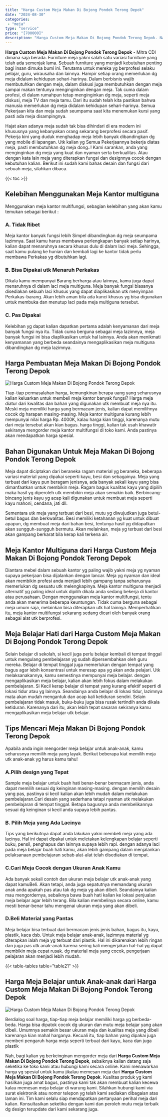 ```yaml
---
title: "Harga Custom Meja Makan Di Bojong Pondok Terong Depok"
date: "2024-08-30"
categories:
 - "meja"
type: "service"
price: "[700000]"
description: "Harga Custom Meja Makan Di Bojong Pondok Terong Depok. Nah, bagi kalian yg berkeinginan mengorder meja dari **Harga Custom Meja Makan Di Bojong Pondok Terong..."
---
```


**Harga Custom Meja Makan Di Bojong Pondok Terong Depok** - Mitra CDI dimana saja berada. Furniture meja yakni salah satu variasi furniture yang telah ada semenjak lama. Sebuah furniture yang menjadi kebutuhan penting bagi insan dimuka bumi ini. Terutama untuk mereka yg berprofesi selaku pelajar, guru, wirausaha dan lainnya. Hampir setiap orang memerlukan dg meja didalam kehidupan sehari-harinya. Dalam berbisnis wajib membutuhkan dengan meja, dalam diskusi juga membutuhkan dengan meja sampai makan tentunya menginginkan dengan meja. Tak cuma dalam profesi, di dalam rumahpun tetap menginginkan dg meja, seperti meja diskusi, meja TV dan meja tamu. Dari itu sudah telah kita pastikan bahwa manusia memerlukan dg meja didalam kehidupan sehari-harinya. Semua Pekerjaan kita dan meja sudah seumpama saat kita menemukan kursi yang pasti ada meja disampingnya.

Hajat akan adanya meja sudah tak bisa dihindari di era modern ini khususnya yang kebanyakan orang sekarang berprofesi secara pasif. Pekerja kini yang duduk menghadap meja lebih banyak dibandingkan dg yang mobile di lapangan. Utk kalian yg Semua Pekerjaannya bekerja diatas meja, pasti membutuhkan dg meja dong..! Kami sarankan, anda yang menginginkan dg meja yang kuat dan nyaman serta berkualitas. Atau dengan kata lain meja yang diterapkan fungsi dan designnya cocok dengan kebutuhan kalian. Berikut ini sudah kami bahas desain dan fungsi dari sebuah meja, silahkan dibaca.

{{< toc >}}

## Kelebihan Menggunakan Meja Kantor multiguna

Menggunakan meja kantor multifungsi, sebagian kelebihan yang akan kamu temukan sebagai berikut :

### A. Tidak Ribet

Meja kantor banyak fungsi lebih Simpel dibandingkan dg meja seumpama lazimnya. Saat kamu harus membawa perlengkapan banyak setiap harinya, kalian dapat menaruhnya secara khusus dulu di dalam laci meja. Sehingga, saat kamu pulang ke hunian dan kembali lagi ke kantor tidak perlu membawa Perkakas yg dibutuhkan lagi.

### B. Bisa Dipakai utk Menaruh Perkakas

Dikala kamu mempunyai Barang berharga atau lainnya, kamu juga dapat menaruhnya di dalam laci meja multiguna. Meja banyak fungsi biasanya disediakan sebuah laci khusus yang dapat diaplikasikan utk menyimpan Perkakas-barang. Akan lebih aman bila ada kunci khusus yg bisa digunakan untuk membuka dan menutup laci pada meja multiguna tersebut.

### C. Pas Dipakai

Kelebihan yg dapat kalian dapatkan pertama adalah kenyamanan dari meja banyak fungsi nya itu. Tidak cuma berguna sebagai meja lazimnya, meja banyak fungsi ini bisa diaplikasikan untuk hal lainnya. Anda akan menikmati kenyamanan yang berbeda seandainya mengaplikasikan meja multiguna dibandingkan dg meja lazimnya.

## Harga Pembuatan Meja Makan Di Bojong Pondok Terong Depok

![Harga Custom Meja Makan Di Bojong Pondok Terong Depok](/images/meja/meja-dewasa-008.jpg)

Tiap-tiap permasalahan harga, kemungkinan berapa uang yang seharusnya kalian keluarkan untuk membeli meja kantor banyak fungsi? Harga meja diatur dari kwalitas dan bahan yang digunakan utk membuat meja nya itu. Meski meja memiliki harga yang bermacam jenis, kalian dapat memilihnya cocok dg harapan masing-masing. Meja kantor multiguna kurang lebih mempunyai nilai harga Rp. 4000K, kalau harga kian tinggi, karenanya mutu dari meja tersebut akan kian bagus. harga tinggi, kalian tak usah khawatir sekiranya mengorder meja kantor multifungsi di toko kami. Anda pastinya akan mendapatkan harga spesial.

## Bahan Digunakan Untuk Meja Makan Di Bojong Pondok Terong Depok

Meja dapat diciptakan dari beraneka ragam material yg beraneka, beberapa variasi material yang dipakai seperti kayu, besi dan sebagainya. Meja yang terbuat dari kayu pun beragam jenisnya, ada banyak sekali kayu yang bisa dimanfaatkan untuk membikin meja. Ragam bagus kualitas kayu yang dipilih maka hasil yg diperoleh utk membikin meja akan semakin baik. Berbincang-bincang jenis kayu yg acap kali digunakan untuk membuat meja seperti kayu mahoni, cendana, jati dll.

Sementara utk meja yang terbuat dari besi, mutu yg diwujudkan juga betul-betul bagus dan berkwalitas. Besi memiliki ketahanan yg kuat untuk dibuat apapun, dg membuat meja dari bahan besi, tentunya hasil yg didapatkan akan sungguh-sungguh bermutu. Akan melainkan, meja yg terbuat dari besi akan gampang berkarat bila kerap kali terkena air.

## Meja Kantor Multiguna dari Harga Custom Meja Makan Di Bojong Pondok Terong Depok

Diantara mebel dalam sebuah kantor yg paling wajib yakni meja yg nyaman supaya pekerjaan bisa dijalankan dengan lancar. Meja yg nyaman dan ideal akan membikin profesi anda menjadi lebih gampang tanpa seharusnya memerlukan dg sesuatu utk melengkapinya. Meja kantor multiguna menjadi alternatif yg paling ideal untuk dipilih dikala anda sedang bekerja di kantor atau perusahaan. Dengan menggunakan meja kantor multifungsi, tentu anda akan menerima beberapa keuntungan. Tidak cuma berguna sebagai meja umum saja, melainkan bisa diterapkan utk hal lainnya. Memperhatikan itu, meja kantor multifungsi sekarang sedang dicari oleh banyak orang sebagai alat utk berprofesi.

## Meja Belajar Hati dari Harga Custom Meja Makan Di Bojong Pondok Terong Depok

Selain belajar di sekolah, si kecil juga perlu belajar kembali di tempat tinggal untuk mengulang pembelajaran yg sudah dipersembahkan oleh guru mereka. Belajar di tempat tinggal juga memerlukan dengan tempat yang bagus agar lebih konsentrasi untuk meresap apa yg akan anda pelajari. Utk melaksanakannya, kamu semestinya mempunyai meja belajar. dengan mengaplikasikan meja belajar, kalian akan lebih fokus dalam melakukan pembelajaran. Si Kecil kerap belajar di tempat yang kurang efektif seperti di lokasi tidur atau yg lainnya. Seandainya anda belajar di lokasi tidur, lazimnya mata akan mudah mengantuk dan acap kali ketiduran sendiri. Selain pembelajaran tidak masuk, buku-buku juga bisa rusak tertindih anda dikala ketiduran. Karenanya dari itu, akan lebih tepat sasaran sekiranya kamu mengaplikasikan meja belajar utk belajar.

## Tips Mencari Meja Makan Di Bojong Pondok Terong Depok

Apabila anda ingin mengorder meja belajar untuk anak-anak, kamu seharusnya memilih meja yang layak. Berikut beberapa kiat memilih meja utk anak-anak yg harus kamu tahu!

### A.Pilih design yang Tepat

Sample meja belajar untuk buah hati benar-benar bermacam jenis, anda dapat memilih sesuai dg keinginan masing-masing. dengan memilih desain yang pas, pastinya si kecil kalian akan lebih mudah dalam melakukan pembelajaran.Cari desain yang sederhana tetapi nyaman utk melakukan pembelajaran di tempat tinggal. Betapa bagusnya anda membelikannya sesuai dg keinginan si kecil anda supaya lebih pantas.

### B. Pilih Meja yang Ada Lacinya

Tips yang berikutnya dapat anda lakukan yakni membeli meja yang ada lacinya. Hal ini dapat dipakai untuk meletakan kelengkapan belajar seperti buku, pensil, penghapus dan lainnya supaya lebih rapi. dengan adanya laci pada meja belajar buah hati kamu, akan lebih gampang dalam menjalankan pelaksanaan pembelajaran sebab alat-alat telah disediakan di tempat.

### C.Cari Meja Cocok dengan Ukuran Anak Kamu

Ada banyak sekali contoh dan ukuran meja belajar utk anak-anak yang dapat kamuBeli. Akan tetapi, anda juga sepatutnya memandang ukuran anak anda apakah pas atau tak dg meja yg akan dibeli. Seandainya kalian mau mengordernya, sebaiknya bawa buah hati kalian ke lokasi penjualan meja belajar agar lebih terang. Bila kalian membelinya secara online, kamu mesti benar-benar tahu mengenai ukuran meja yang akan dibeli.

### D.Beli Material yang Pantas

Meja belajar bisa terbuat dari bermacam jenis jenis bahan, bagus itu, kayu, plastik, kaca dsb. Untuk meja belajar anak-anak, lazimnya material yg diterapkan ialah meja yg terbuat dari plastik. Hal ini dikarenakan lebih ringan dan juga pas utk anak-anak karena sering kali mengerjakan hal-hal yg dapat membikin meja cepat rusak. dg material meja yang cocok, pengerjaan pelajaran akan menjadi lebih mudah.

{{< table-tables table="table21" >}}

## Harga Meja Belajar untuk Anak-anak dari Harga Custom Meja Makan Di Bojong Pondok Terong Depok

![Harga Custom Meja Makan Di Bojong Pondok Terong Depok](/images/meja/meja-anak-015.jpg)

Berdialog soal harga, tiap-tiap meja belajar memiliki harga yg berbeda-beda. Harga bisa dipatok cocok dg ukuran dan mutu meja belajar yang akan dibeli. Umumnya semakin besar ukuran meja dan kualitas meja yang dibeli karenanya kian mahal harganya. Kecuali itu, tiap bahan yang dipakai juga memberi pengaruh harga meja seperti terbuat dari kayu, kaca dan juga plastik

Nah, bagi kalian yg berkeinginan mengorder meja dari **Harga Custom Meja Makan Di Bojong Pondok Terong Depok**, sebaiknya kalian datang saja seketika ke toko kami atau hubungi kami secara online. Kami menawarkan harga yg spesial untuk kamu jikalau memesan meja dari **Harga Custom Meja Makan Di Bojong Pondok Terong Depok**. Kualitas produk yg kami hasilkan juga amat bagus, pastinya kami tak akan membuat kalian kecewa kalau memesan meja belajar di warung kami. Silahkan hubungi kami via surat elektronik atau nomor telepon yg telah kami sediakan dibagaian atas laman ini. Tim kami selalu siap mendapatkan pertanyaan perihal meja dari kalian. Konsultasikan seketika dengan kami dan peroleh mutu meja terbaik dg design terupdate dari kami sekarang juga.
